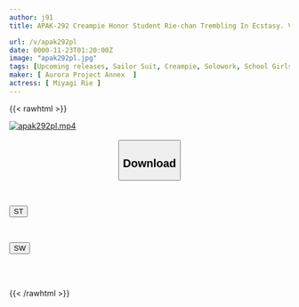 ```yaml
---
author: j91
title: APAK-292 Creampie Honor Student Rie-chan Trembling In Ecstasy. Voluptuous Thighs And Beautiful Big Ass. "Oh No! Oh No! I'm Cumming!" Squirting! Passionate Hip-shaking Riding! | Off-paco Girl And Hotel Room Slutty Climax SEX Rie Miyagi

url: /v/apak292pl
date: 0000-11-23T01:20:00Z
image: "apak292pl.jpg"
tags: [Upcoming releases, Sailor Suit, Creampie, Solowork, School Girls, Facials, Acme · Orgasm	]
maker: [ Aurora Project Annex  ]
actress: [ Miyagi Rie ]
---
```



{{< rawhtml >}}

<div class="video" data-videoid="pending_link_2.html">
    <a href="javascript:;">
        <img src="/v/apak292pl/apak292pl.jpg" width="WIDTH" height="HEIGHT" alt="apak292pl.mp4" loading="lazy">
    </a>
</div>

<script type="text/javascript" src="https://j91.asia/asset/on-demand-pend.js"></script>

<br>
  <link rel="stylesheet" href="https://j91.asia/asset/bs5.css">
  
  <center>
  <button class="btn btn-primary" type="button" data-bs-toggle="collapse" data-bs-target=".multi-collapse" aria-expanded="false" aria-controls="multiCollapseExample1 multiCollapseExample2"><h2>Download</h2></button></center>
</p>
<div class="row">
  <div class="col">
    <div class="collapse multi-collapse" id="multiCollapseExample1">
      <div class="card card-body">
	      	      <br>
<div class="buttons">  
<p><a href="https://j91.asia/pending_link_2.html" target="_blank"><button class="btn-hover color-3"><i class="fa fa-download"></i> ST</button></a></p></div>
    </div>
  </div>
</div>
  <div class="col">
    <div class="collapse multi-collapse" id="multiCollapseExample2">
      <div class="card card-body">
	      <br>
<div class="buttons">
<p><a href="https://j91.asia/pending_link_2.html" target="_blank"><button class="btn-hover color-2"><i class="fa fa-download"></i> SW</button></a></p></div>
<br><br>
      </div>
    </div>
  </div>
</div>

{{< /rawhtml >}}